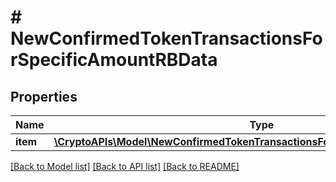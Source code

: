 # # NewConfirmedTokenTransactionsForSpecificAmountRBData

## Properties

Name | Type | Description | Notes
------------ | ------------- | ------------- | -------------
**item** | [**\CryptoAPIs\Model\NewConfirmedTokenTransactionsForSpecificAmountRBDataItem**](NewConfirmedTokenTransactionsForSpecificAmountRBDataItem.md) |  |

[[Back to Model list]](../../README.md#models) [[Back to API list]](../../README.md#endpoints) [[Back to README]](../../README.md)

